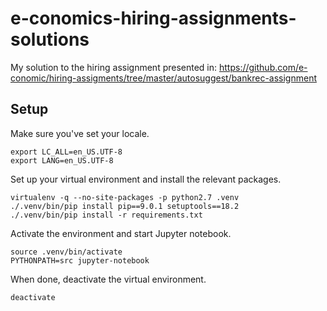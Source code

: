 # e-conomics-hiring-assignments-solutions
My solution to the hiring assignment presented in: https://github.com/e-conomic/hiring-assigments/tree/master/autosuggest/bankrec-assignment

## Setup
Make sure you've set your locale.

    export LC_ALL=en_US.UTF-8
    export LANG=en_US.UTF-8

Set up your virtual environment and install the relevant packages.

    virtualenv -q --no-site-packages -p python2.7 .venv
    ./.venv/bin/pip install pip==9.0.1 setuptools==18.2
    ./.venv/bin/pip install -r requirements.txt

Activate the environment and start Jupyter notebook.

    source .venv/bin/activate
    PYTHONPATH=src jupyter-notebook

When done, deactivate the virtual environment.

    deactivate